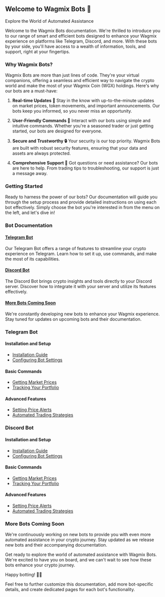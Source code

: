 ## Welcome to Wagmix Bots 🤖

Explore the World of Automated Assistance

Welcome to the Wagmix Bots documentation. We're thrilled to introduce you to our range of smart and efficient bots designed to enhance your Wagmix experience on platforms like Telegram, Discord, and more. With these bots by your side, you'll have access to a wealth of information, tools, and support, right at your fingertips.

### Why Wagmix Bots?

Wagmix Bots are more than just lines of code. They're your virtual companions, offering a seamless and efficient way to navigate the crypto world and make the most of your Wagmix Coin (WGX) holdings. Here's why our bots are a must-have:

1. **Real-time Updates 🚀**
   Stay in the know with up-to-the-minute updates on market prices, token movements, and important announcements. Our bots keep you informed, so you never miss an opportunity.

2. **User-Friendly Commands 🤝**
   Interact with our bots using simple and intuitive commands. Whether you're a seasoned trader or just getting started, our bots are designed for everyone.

3. **Secure and Trustworthy 🔒**
   Your security is our top priority. Wagmix Bots are built with robust security features, ensuring that your data and assets are always protected.

4. **Comprehensive Support 🌟**
   Got questions or need assistance? Our bots are here to help. From trading tips to troubleshooting, our support is just a message away.

### Getting Started

Ready to harness the power of our bots? Our documentation will guide you through the setup process and provide detailed instructions on using each bot effectively. Simply choose the bot you're interested in from the menu on the left, and let's dive in!

### Bot Documentation

#### [Telegram Bot](#)

Our Telegram Bot offers a range of features to streamline your crypto experience on Telegram. Learn how to set it up, use commands, and make the most of its capabilities.

#### [Discord Bot](#)

The Discord Bot brings crypto insights and tools directly to your Discord server. Discover how to integrate it with your server and utilize its features effectively.

#### [More Bots Coming Soon](#)

We're constantly developing new bots to enhance your Wagmix experience. Stay tuned for updates on upcoming bots and their documentation.

### Telegram Bot

#### Installation and Setup

- [Installation Guide](#)
- [Configuring Bot Settings](#)

#### Basic Commands

- [Getting Market Prices](#)
- [Tracking Your Portfolio](#)

#### Advanced Features

- [Setting Price Alerts](#)
- [Automated Trading Strategies](#)

### Discord Bot

#### Installation and Setup

- [Installation Guide](#)
- [Configuring Bot Settings](#)

#### Basic Commands

- [Getting Market Prices](#)
- [Tracking Your Portfolio](#)

#### Advanced Features

- [Setting Price Alerts](#)
- [Automated Trading Strategies](#)

### More Bots Coming Soon

We're continuously working on new bots to provide you with even more automated assistance in your crypto journey. Stay updated as we release new bots and their accompanying documentation.

Get ready to explore the world of automated assistance with Wagmix Bots. We're excited to have you on board, and we can't wait to see how these bots enhance your crypto journey.

Happy botting! 🤖🌐

Feel free to further customize this documentation, add more bot-specific details, and create dedicated pages for each bot's functionality.
